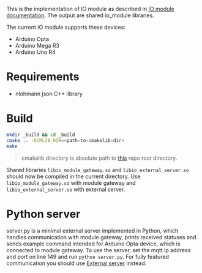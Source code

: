 This is the implementation of IO module as described in [IO module documentation](doc/IO_module_doc.md). The output are shared io_module libraries.

The current IO module supports these devices:
 - Arduino Opta
 - Arduino Mega R3
 - Arduino Uno R4

# Requirements

 - nlohmann json C++ library

# Build

```bash
mkdir _build && cd _build
cmake .. -DCMLIB_DIR=<path-to-cmakelib-dir>
make
```

> cmakelib directory is absolute path to [this](https://github.com/cmakelib/cmakelib) repo root directory.

Shared libraries `libio_module_gateway.so` and `libio_external_server.so` should now be compiled in the current directory. Use `libio_module_gateway.so` with module gateway and `libio_external_server.so` with external server.

# Python server

server.py is a minimal external server implemented in Python, which handles communication with module gateway, prints received statuses and sends example command intended for Arduino Opta device, which is connected to module gateway. To use the server, set the mqtt ip address and port on line 149 and run `python server.py`. For fully featured communication you should use [External server](https://github.com/bringauto/external-server) instead.
